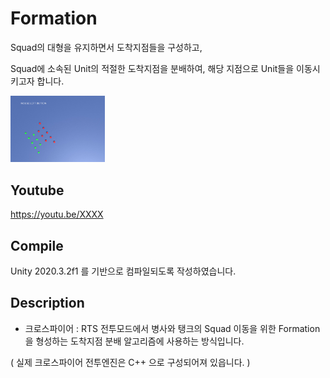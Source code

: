 # Formation

Squad의 대형을 유지하면서 도착지점들을 구성하고,

Squad에 소속된 Unit의 적절한 도착지점을 분배하여, 해당 지점으로 Unit들을 이동시키고자 합니다.

<img src="./Assets/Art/ScreenShot.jpg" width="30%" height="30%"></img>


## Youtube

https://youtu.be/XXXX


## Compile

Unity 2020.3.2f1 를 기반으로 컴파일되도록 작성하였습니다.

## Description

- 크로스파이어 : RTS 전투모드에서 병사와 탱크의 Squad 이동을 위한 Formation 을 형성하는 도착지점 분배 알고리즘에 사용하는 방식입니다.

( 실제 크로스파이어 전투엔진은 C++ 으로 구성되어져 있읍니다. )
